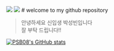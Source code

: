 <img src="https://capsule-render.vercel.app/api?type=shark&color=87FFF9&height=200&section=header&text=PSB08&fontSize=50" />
<img src="https://capsule-render.vercel.app/api?type=shark&color=87FFF9&height=200&section=footer&text=ggm student&fontSize=50" />
# welcome to my github repository

> 안녕하세요 신입생 박성빈입니다 <br>
> 잘 부탁 드립니다!!

[![PSB08's GitHub stats](https://github-readme-stats.vercel.app/api?username=PSB08)](https://github.com/anuraghazra/github-readme-stats)